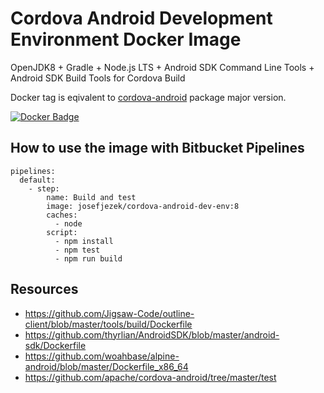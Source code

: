 # Cordova Android Development Environment Docker Image

OpenJDK8 + Gradle + Node.js LTS + Android SDK Command Line Tools + Android SDK Build Tools for Cordova Build

Docker tag is eqivalent to [cordova-android](https://github.com/apache/cordova-android) package major version.

[![Docker Badge](https://dockeri.co/image/josefjezek/cordova-android-dev-env)](https://hub.docker.com/r/josefjezek/cordova-android-dev-env)

## How to use the image with Bitbucket Pipelines

```
pipelines:
  default:
    - step:
        name: Build and test
        image: josefjezek/cordova-android-dev-env:8
        caches:
          - node
        script:
          - npm install
          - npm test
          - npm run build
```

## Resources

- https://github.com/Jigsaw-Code/outline-client/blob/master/tools/build/Dockerfile
- https://github.com/thyrlian/AndroidSDK/blob/master/android-sdk/Dockerfile
- https://github.com/woahbase/alpine-android/blob/master/Dockerfile_x86_64
- https://github.com/apache/cordova-android/tree/master/test

